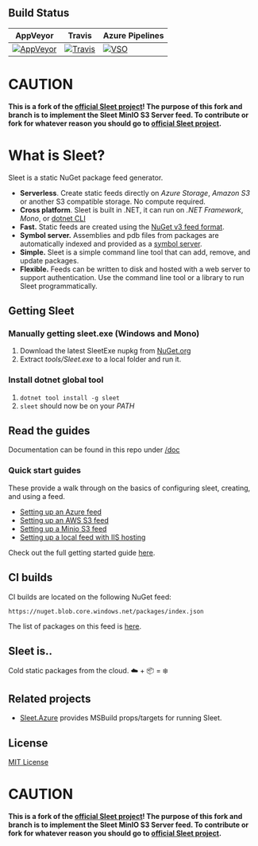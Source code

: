 ## Build Status

| AppVeyor | Travis | Azure Pipelines |
| --- | --- | --- |
| [![AppVeyor](https://ci.appveyor.com/api/projects/status/cuhdeq60c3ogy7pa?svg=true)](https://ci.appveyor.com/project/emgarten/sleet) | [![Travis](https://travis-ci.org/emgarten/Sleet.svg?branch=master)](https://travis-ci.org/emgarten/Sleet) | [![VSO](https://hackamore.visualstudio.com/_apis/public/build/definitions/abbff132-0981-4267-a80d-a6e7682a75a9/2/badge)](https://github.com/emgarten/sleet) |

# **CAUTION** #
**This is a fork of the [official Sleet project](https://github.com/emgarten/Sleet)! The purpose of this fork and branch is to implement the Sleet MinIO S3 Server feed. To contribute or fork for whatever reason you should go to [official Sleet project](https://github.com/emgarten/Sleet).**

# What is Sleet?

Sleet is a static NuGet package feed generator.

* **Serverless**. Create static feeds directly on *Azure Storage*, *Amazon S3* or another S3 compatible storage. No compute required.
* **Cross platform**. Sleet is built in .NET, it can run on *.NET Framework*, *Mono*, or [dotnet CLI](https://github.com/dotnet/cli)
* **Fast.** Static feeds are created using the [NuGet v3 feed format](https://docs.microsoft.com/en-us/nuget/api/overview).
* **Symbol server.** Assemblies and pdb files from packages are automatically indexed and provided as a [symbol server](doc/symbol-server.md).
* **Simple.** Sleet is a simple command line tool that can add, remove, and update packages.
* **Flexible.** Feeds can be written to disk and hosted with a web server to support authentication. Use the command line tool or a library to run Sleet programmatically.

## Getting Sleet

### Manually getting sleet.exe (Windows and Mono)
1. Download the latest SleetExe nupkg from [NuGet.org](https://www.nuget.org/packages/SleetExe)
1. Extract *tools/Sleet.exe* to a local folder and run it.

### Install dotnet global tool
1. `dotnet tool install -g sleet`
1. `sleet` should now be on your *PATH*

## Read the guides

Documentation can be found in this repo under [/doc](doc/index.md)

### Quick start guides

These provide a walk through on the basics of configuring sleet, creating, and using a feed.

* [Setting up an Azure feed](doc/feed-type-azure.md)
* [Setting up an AWS S3 feed](doc/feed-type-s3.md)
* [Setting up a Minio S3 feed](doc/feed-type-minio.md)
* [Setting up a local feed with IIS hosting](doc/feed-type-local.md)

Check out the full getting started guide [here](http://emgarten.com/2016/04/25/how-to-host-a-nuget-v3-feed-on-azure-storage/).

## CI builds

CI builds are located on the following NuGet feed:

``https://nuget.blob.core.windows.net/packages/index.json``

The list of packages on this feed is [here](https://nuget.blob.core.windows.net/packages/sleet.packageindex.json).

## Sleet is..

Cold static packages from the cloud. ☁️ + 📦 = ❄️

## Related projects

* [Sleet.Azure](https://github.com/kzu/Sleet.Azure) provides MSBuild props/targets for running Sleet.

## License

[MIT License](https://github.com/emgarten/Sleet/blob/master/LICENSE.md)

# **CAUTION** #
**This is a fork of the [official Sleet project](https://github.com/emgarten/Sleet)! The purpose of this fork and branch is to implement the Sleet MinIO S3 Server feed. To contribute or fork for whatever reason you should go to [official Sleet project](https://github.com/emgarten/Sleet).**